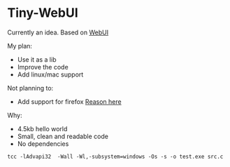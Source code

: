 # Tiny-WebUI
Currently an idea. Based on [WebUI](https://github.com/alifcommunity/webui)

My plan:
- Use it as a lib
- Improve the code
- Add linux/mac support

Not planning to:
- Add support for firefox [Reason here](https://bugzilla.mozilla.org/show_bug.cgi?id=1682593)

Why:
- 4.5kb hello world
- Small, clean and readable code
- No dependencies

```
tcc -lAdvapi32  -Wall -Wl,-subsystem=windows -Os -s -o test.exe src.c
```
